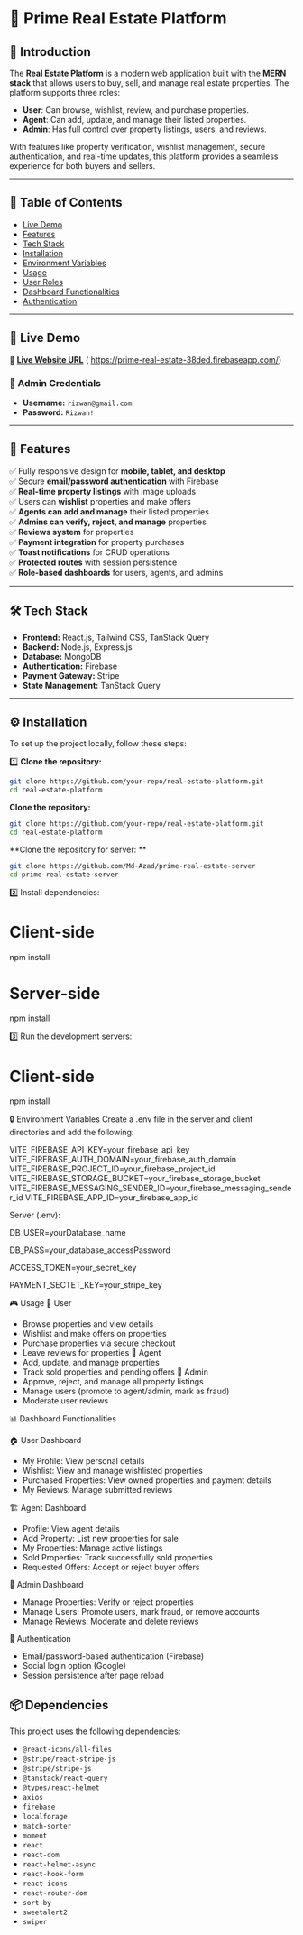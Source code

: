 # 🏡 Prime Real Estate Platform

## 📌 Introduction

The **Real Estate Platform** is a modern web application built with the **MERN stack** that allows users to buy, sell, and manage real estate properties. The platform supports three roles:

- **User**: Can browse, wishlist, review, and purchase properties.
- **Agent**: Can add, update, and manage their listed properties.
- **Admin**: Has full control over property listings, users, and reviews.

With features like property verification, wishlist management, secure authentication, and real-time updates, this platform provides a seamless experience for both buyers and sellers.

---

## 📜 Table of Contents

- [Live Demo](#-live-demo)
- [Features](#-features)
- [Tech Stack](#-tech-stack)
- [Installation](#-installation)
- [Environment Variables](#-environment-variables)
- [Usage](#-usage)
- [User Roles](#-user-roles)
- [Dashboard Functionalities](#-dashboard-functionalities)
- [Authentication](#-authentication)

---

## 🚀 Live Demo

🔗 **[Live Website URL](#)** ( https://prime-real-estate-38ded.firebaseapp.com/)

### 🔑 Admin Credentials

- **Username:** `rizwan@gmail.com`
- **Password:** `Rizwan!`

---

## 🌟 Features

✅ Fully responsive design for **mobile, tablet, and desktop**  
✅ Secure **email/password authentication** with Firebase  
✅ **Real-time property listings** with image uploads  
✅ Users can **wishlist** properties and make offers  
✅ **Agents can add and manage** their listed properties  
✅ **Admins can verify, reject, and manage** properties  
✅ **Reviews system** for properties  
✅ **Payment integration** for property purchases  
✅ **Toast notifications** for CRUD operations  
✅ **Protected routes** with session persistence  
✅ **Role-based dashboards** for users, agents, and admins

---

## 🛠️ Tech Stack

- **Frontend:** React.js, Tailwind CSS, TanStack Query
- **Backend:** Node.js, Express.js
- **Database:** MongoDB
- **Authentication:** Firebase
- **Payment Gateway:** Stripe
- **State Management:** TanStack Query

---

## ⚙️ Installation

To set up the project locally, follow these steps:

1️⃣ **Clone the repository:**

```bash
git clone https://github.com/your-repo/real-estate-platform.git
cd real-estate-platform

```

**Clone the repository:**

```bash
git clone https://github.com/your-repo/real-estate-platform.git
cd real-estate-platform

```

**Clone the repository for server: **

```bash
git clone https://github.com/Md-Azad/prime-real-estate-server
cd prime-real-estate-server

```

2️⃣ Install dependencies:

# Client-side

npm install

# Server-side

npm install

3️⃣ Run the development servers:

# Client-side

npm install

🔒 Environment Variables
Create a .env file in the server and client directories and add the following:

VITE_FIREBASE_API_KEY=your_firebase_api_key
VITE_FIREBASE_AUTH_DOMAIN=your_firebase_auth_domain
VITE_FIREBASE_PROJECT_ID=your_firebase_project_id
VITE_FIREBASE_STORAGE_BUCKET=your_firebase_storage_bucket
VITE_FIREBASE_MESSAGING_SENDER_ID=your_firebase_messaging_sender_id
VITE_FIREBASE_APP_ID=your_firebase_app_id

Server (.env):

DB_USER=yourDatabase_name

DB_PASS=your_database_accessPassword

ACCESS_TOKEN=your_secret_key

PAYMENT_SECTET_KEY=your_stripe_key

🎮 Usage
🔹 User
- Browse properties and view details
- Wishlist and make offers on properties
- Purchase properties via secure checkout
- Leave reviews for properties
🔹 Agent
- Add, update, and manage properties
- Track sold properties and pending offers
🔹 Admin
- Approve, reject, and manage all property listings
- Manage users (promote to agent/admin, mark as fraud)
- Moderate user reviews

📊 Dashboard Functionalities

🏠 User Dashboard
- My Profile: View personal details
- Wishlist: View and manage wishlisted properties
- Purchased Properties: View owned properties and payment details
- My Reviews: Manage submitted reviews

🏗️ Agent Dashboard
- Profile: View agent details
- Add Property: List new properties for sale
- My Properties: Manage active listings
- Sold Properties: Track successfully sold properties
- Requested Offers: Accept or reject buyer offers

🔧 Admin Dashboard
- Manage Properties: Verify or reject properties
- Manage Users: Promote users, mark fraud, or remove accounts
- Manage Reviews: Moderate and delete reviews

🔑 Authentication
- Email/password-based authentication (Firebase)
- Social login option (Google)
- Session persistence after page reload

 ## 📦 Dependencies  
This project uses the following dependencies:  

- `@react-icons/all-files`  
- `@stripe/react-stripe-js`  
- `@stripe/stripe-js`  
- `@tanstack/react-query`  
- `@types/react-helmet`  
- `axios`  
- `firebase`  
- `localforage`  
- `match-sorter`  
- `moment`  
- `react`  
- `react-dom`  
- `react-helmet-async`  
- `react-hook-form`  
- `react-icons`  
- `react-router-dom`  
- `sort-by`  
- `sweetalert2`  
- `swiper`  

